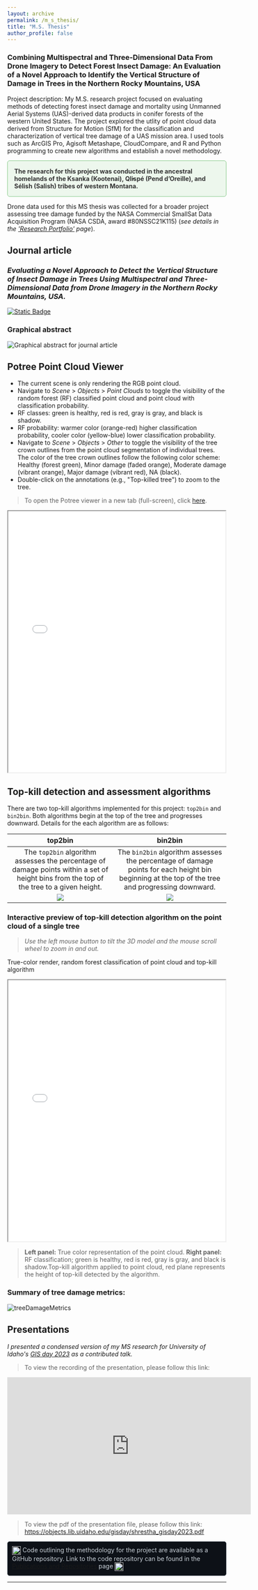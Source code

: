 ```yaml
---
layout: archive
permalink: /m_s_thesis/
title: "M.S. Thesis"
author_profile: false
---
```

### Combining Multispectral and Three-Dimensional Data From Drone Imagery to Detect Forest Insect Damage: An Evaluation of a Novel Approach to Identify the Vertical Structure of Damage in Trees in the Northern Rocky Mountains, USA

Project description: My M.S. research project focused on evaluating methods of detecting forest insect damage and mortality using Unmanned Aerial Systems (UAS)-derived data products in conifer forests of the western United States. The project explored the utlity of point cloud data derived from Structure for Motion (SfM) for the classification and characterization of vertical tree damage of a UAS mission area. I used tools such as ArcGIS Pro, Agisoft Metashape, CloudCompare, and R and Python programming to create new algorithms and establish a novel methodology.   

<div style="border: 1px solid #81c784; background-color: #edf7ed; padding: 15px; border-radius: 5px; color: #333; font-size: 1em;">
<b>The research for this project was conducted in the ancestral homelands of the Ksanka (Kootenai), Ql̓ispé (Pend d’Oreille), and Sélish (Salish) tribes of western Montana.</b>
</div>

Drone data used for this MS thesis was collected for a broader project assessing tree damage funded by the NASA Commercial SmallSat Data Acquisition Program (NASA CSDA, award #80NSSC21K115) (*see details in the ['Research Portfolio'](/portfolio/) page*).  

## Journal article

### *Evaluating a Novel Approach to Detect the Vertical Structure of Insect Damage in Trees Using Multispectral and Three-Dimensional Data from Drone Imagery in the Northern Rocky Mountains, USA.* 
[![Static Badge](https://img.shields.io/badge/%20DOI%3A-10.3390%2Frs160813650-blue?logo=doi
    )](https://doi.org/10.3390/rs16081365)


<h3 id="GraphicalAbstract">Graphical abstract</h3>
<img src="/files/GraphicalAbstract.jpg" alt="Graphical abstract for journal article" style="max-width: 100%; height: auto;">  

<h2 id="PotreeViewer">Potree Point Cloud Viewer</h2>  

<ul>
  <li>The current scene is only rendering the RGB point cloud.</li>
  <li>Navigate to <em>Scene</em> &gt; <em>Objects</em> &gt; <em>Point Clouds</em> to toggle the visibility of the random forest (RF) classified point cloud and point cloud with classification probability.</li>
  <li>RF classes: green is healthy, red is red, gray is gray, and black is shadow.</li>
  <li>RF probability: warmer color (orange-red) higher classification probability, cooler color (yellow-blue) lower classification probability.</li>
  <li>Navigate to <em>Scene</em> &gt; <em>Objects</em> &gt; <em>Other</em> to toggle the visibility of the tree crown outlines from the point cloud segmentation of individual trees. The color of the tree crown outlines follow the following color scheme: Healthy (forest green), Minor damage (faded orange), Moderate damage (vibrant orange), Major damage (vibrant red), NA (black).</li>
  <li>Double-click on the annotations (e.g., "Top-killed tree") to zoom to the tree.</li>
</ul>


<blockquote>To open the Potree viewer in a new tab (full-screen), click <a href="/files/potree/html/MSThesisRFClass.html" target="_blank">here</a>.</blockquote>

<div style="display: flex;">
		<iframe src="/files/potree/html/MSThesisRFClass.html" width="50%" height="600" style="flex: 1;"></iframe>
</div>  
<!-- Add a blank line after the HTML block so md format renders correctly -->  

<h2 id="TopKillAlgorithm">Top-kill detection and assessment algorithms</h2> 

There are two top-kill algorithms implemented for this project: `top2bin` and `bin2bin`. Both algorithms begin at the top of the tree and progresses downward. Details for the each algorithm are as follows:

| top2bin    | bin2bin |
| :------: | :------: |
|The `top2bin` algorithm assesses the percentage of damage points within a set of height bins from the top of the tree to a given height. | The `bin2bin` algorithm assesses the percentage of damage points for each height bin beginning at the top of the tree and progressing downward.  |
| <img src="../files/top2bin.gif"> | <img src="../files/bin2bin.gif">  |

### Interactive preview of top-kill detection algorithm on the point cloud of a single tree

> *Use the left mouse button to tilt the 3D model and the mouse scroll wheel to zoom in and out.* 

True-color render, random forest classification of point cloud and top-kill algorithm
<div style="display: flex;">
  <iframe src="/files/potree/html/IndividualTree_RGB.html" width="50%" height="600" style="flex: 1;"></iframe>
</div>


> **Left panel:** True color representation of the point cloud. **Right panel:** RF classification; green is healthy, red is red, gray is gray, and black is shadow.Top-kill algorithm applied to point cloud, red plane represents the height of top-kill detected by the algorithm.

### Summary of tree damage metrics:  
![treeDamageMetrics](../files/finalScreen.png)

<h2 id="GISDayPrez">Presentations</h2>

*I presented a condensed version of my MS research for University of Idaho's [GIS day 2023](https://www.lib.uidaho.edu/gisday/) as a contributed talk.* 
> To view the recording of the presentation, please follow this link: 
<iframe width="560" height="315" src="https://www.youtube.com/embed/71AH3u_J9tQ?si=jxqHy1cbKtSn7eFY" title="YouTube video player" frameborder="0" allow="accelerometer; autoplay; clipboard-write; encrypted-media; gyroscope; picture-in-picture; web-share" allowfullscreen></iframe>


> To view the pdf of the presentation file, please follow this link: <a href="https://objects.lib.uidaho.edu/gisday/shrestha_gisday2023.pdf" target = "_blank">https://objects.lib.uidaho.edu/gisday/shrestha_gisday2023.pdf</a>

<div style="border: 1px solid #444c56; background-color: #0d1117; padding: 10px; border-radius: 5px; color: #c9d1d9;">
<img src="../images/github.png" alt="GitHub-Icon" width="20" height="20" style="vertical-align: middle;"> Code outlining the methodology for the project are available as a GitHub repository. Link to the code repository can be found in the <a href="/publications/#GitHubRepositories">Publications and Repositories</a> page <img src="../images/github.png" alt="GitHub-Icon" width="20" height="20" style="vertical-align: middle;">
</div>

<hr>
